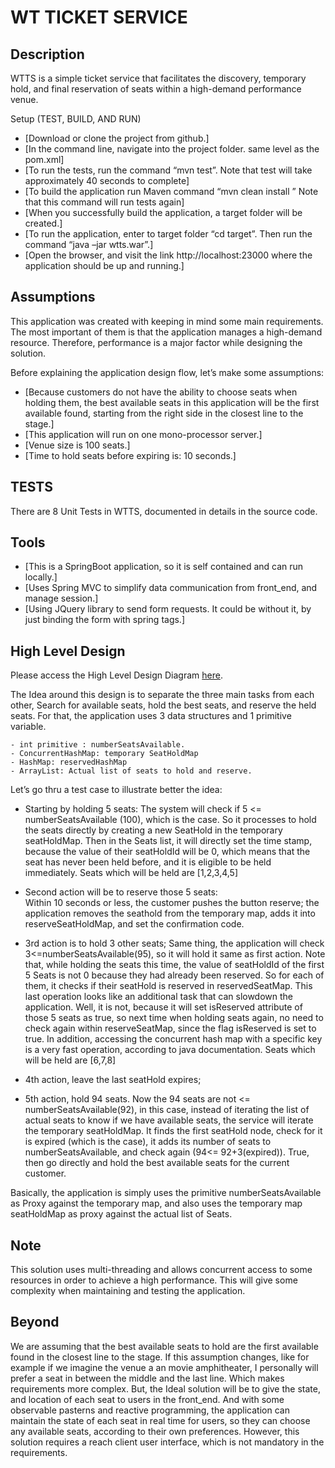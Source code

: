 # WT TICKET SERVICE

## Description 
WTTS is a simple ticket service that facilitates the discovery, temporary hold, and final reservation of seats within a high-demand performance venue. 
 
 
Setup (TEST, BUILD, AND RUN) 
* [Download or clone the project from github.] 
* [In the command line, navigate into the project folder. same level as the pom.xml] 
* [To run the tests, run the command “mvn test”. Note that test will take approximately 40 seconds to complete] 
* [To build the application run Maven command “mvn clean install ” Note that this command will run tests again] 
* [When you successfully build the application, a target folder will be created.] 
* [To run the application, enter to target folder “cd target”. Then run the command “java –jar wtts.war”.] 
* [Open the browser, and visit the link http://localhost:23000 where the application should be up and running.] 
 
 
## Assumptions 
This application was created with keeping in mind some main requirements. The most important of them is that the application manages a high-demand resource. Therefore, performance is a major factor while designing the solution. 

Before explaining the application design flow, let’s make some assumptions: 
* [Because customers do not have the ability to choose seats when holding them, the best available seats in this application will be the first available found, starting from the right side in the closest line to the stage.] 
* [This application will run on one mono-processor server.] 
* [Venue size is 100 seats.]
* [Time to hold seats before expiring is: 10 seconds.] 
 
 
## TESTS 
There are 8 Unit Tests in WTTS, documented in details in the source code. 

## Tools 
* [This is a SpringBoot application, so it is self contained and can run locally.] 
* [Uses Spring MVC to simplify data communication from front_end, and manage session.]
* [Using JQuery library to send form requests. It could be without it, by just binding the form with spring tags.] 
 
 
## High Level Design 
Please access the High Level Design Diagram [here](https://github.com/sahaliatarek/TicketService/blob/master/Ticket_Application/WTTS.pdf).

The Idea around this design is to separate the three main tasks from each other, Search for available seats, hold the best seats, and reserve the held seats. For that, the application uses 3 data structures and 1 primitive variable. 
 
 ```
- int primitive : numberSeatsAvailable. 
- ConcurrentHashMap: temporary SeatHoldMap 
- HashMap: reservedHashMap 
- ArrayList: Actual list of seats to hold and reserve. 
```
Let’s go thru a test case to illustrate better the idea: 
 
- Starting by holding 5 seats: 
The system will check if 5 <= numberSeatsAvailable (100), which is the case. So it processes to hold the seats directly by creating a new SeatHold in the temporary seatHoldMap. Then in the Seats list, it will directly set the time stamp, because the value of their seatHoldId will be 0, which means that the seat has never been held before, and it is eligible to be held immediately. Seats which will be held are [1,2,3,4,5]
 
- Second action will be to reserve those 5 seats:  
Within 10 seconds or less, the customer pushes the button reserve; the application removes the seathold from the temporary map, adds it into reserveSeatHoldMap, and set the confirmation code.
 
- 3rd action is to hold 3 other seats; 
Same thing, the application will check 3<=numberSeatsAvailable(95), so it will hold it same as first action. Note that, while holding the seats this time, the value of seatHoldId of the first 5 Seats is not 0 because they had already been reserved. So for each of them, it checks if their seatHold is reserved in reservedSeatMap. This last operation looks like an additional task that can slowdown the application. Well, it is not, because it will set isReserved attribute of those 5 seats as true, so next time when holding seats again, no need to check again within reserveSeatMap, since the flag isReserved is set to true. In addition, accessing the concurrent hash map with a specific key is a very fast operation, according to java documentation. Seats which will be held are [6,7,8]
 
- 4th action, leave the last seatHold expires; 
 
- 5th action, hold 94 seats. 
Now the 94 seats are not <= numberSeatsAvailable(92), in this case, instead of iterating the list of actual seats to know if we have available seats, the service will iterate the temporary seatHoldMap. It finds the first seatHold node, check for it is expired (which is the case), it adds its number of seats to numberSeatsAvailable, and check again (94<= 92+3(expired)). True, then go directly and hold the best available seats for the current customer. 

Basically, the application is simply uses the primitive numberSeatsAvailable as Proxy against the temporary map, and also uses the temporary map seatHoldMap as proxy against the actual list of Seats. 
 
 
## Note 
This solution uses multi-threading and allows concurrent access to some resources in order to achieve a high performance. This will give some complexity when maintaining and testing the application. 
 
 
## Beyond 
We are assuming that the best available seats to hold are the first available found in the closest line to the stage. If this assumption changes, like for example if we imagine the venue a an movie amphitheater, I personally will prefer a seat in between the middle and the last line. Which makes requirements more complex. But, the Ideal solution will be to give the state, and location of each seat to users in the front_end. And with some observable pasterns and reactive programming, the application can maintain the state of each seat in real time for users, so they can choose any available seats, according to their own preferences. However, this solution requires a reach client user interface, which is not mandatory in the requirements. 
 
 
 

